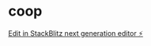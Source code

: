 # coop

[Edit in StackBlitz next generation editor ⚡️](https://stackblitz.com/~/github.com/RobbyAkbar/coop)